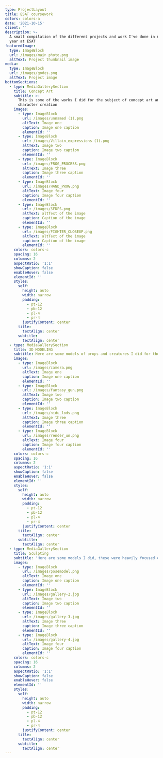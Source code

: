```yaml
---
type: ProjectLayout
title: ESAT coursework
colors: colors-a
date: '2021-10-15'
client: ''
description: >-
  A small compilation of the different projects and work I've done in my second
  year at ESAT
featuredImage:
  type: ImageBlock
  url: /images/main photo.png
  altText: Project thumbnail image
media:
  type: ImageBlock
  url: /images/godes.png
  altText: Project image
bottomSections:
  - type: MediaGallerySection
    title: Concept Art
    subtitle: >-
      This is some of the works I did for the subject of concept art and
      character creation
    images:
      - type: ImageBlock
        url: /images/unnamed (1).png
        altText: Image one
        caption: Image one caption
        elementId: ''
      - type: ImageBlock
        url: /images/Villain_expressions (1).png
        altText: Image two
        caption: Image two caption
        elementId: ''
      - type: ImageBlock
        url: /images/FROG_PROCESS.png
        altText: Image three
        caption: Image three caption
        elementId: ''
      - type: ImageBlock
        url: /images/HAND_PROG.png
        altText: Image four
        caption: Image four caption
        elementId: ''
      - type: ImageBlock
        url: /images/SFDFS.png
        altText: altText of the image
        caption: Caption of the image
        elementId: ''
      - type: ImageBlock
        url: /images/FIGHTER_CLOSEUP.png
        altText: altText of the image
        caption: Caption of the image
        elementId: ''
    colors: colors-c
    spacing: 16
    columns: 2
    aspectRatio: '1:1'
    showCaption: false
    enableHover: false
    elementId: ''
    styles:
      self:
        height: auto
        width: narrow
        padding:
          - pt-12
          - pb-12
          - pl-4
          - pr-4
        justifyContent: center
      title:
        textAlign: center
      subtitle:
        textAlign: center
  - type: MediaGallerySection
    title: 3D MODELING
    subtitle: Here are some models of props and creatures I did for the subject
    images:
      - type: ImageBlock
        url: /images/camera.png
        altText: Image one
        caption: Image one caption
        elementId: ''
      - type: ImageBlock
        url: /images/fantasy_gun.png
        altText: Image two
        caption: Image two caption
        elementId: ''
      - type: ImageBlock
        url: /images/nidu_lods.png
        altText: Image three
        caption: Image three caption
        elementId: ''
      - type: ImageBlock
        url: /images/render_un.png
        altText: Image four
        caption: Image four caption
        elementId: ''
    colors: colors-c
    spacing: 16
    columns: 2
    aspectRatio: '1:1'
    showCaption: false
    enableHover: false
    elementId: ''
    styles:
      self:
        height: auto
        width: narrow
        padding:
          - pt-12
          - pb-12
          - pl-4
          - pr-4
        justifyContent: center
      title:
        textAlign: center
      subtitle:
        textAlign: center
  - type: MediaGallerySection
    title: Sculpting
    subtitle: 'Here are some models I did, these were heavily focused on human anatomy'
    images:
      - type: ImageBlock
        url: /images/posemodel.png
        altText: Image one
        caption: Image one caption
        elementId: ''
      - type: ImageBlock
        url: /images/gallery-2.jpg
        altText: Image two
        caption: Image two caption
        elementId: ''
      - type: ImageBlock
        url: /images/gallery-3.jpg
        altText: Image three
        caption: Image three caption
        elementId: ''
      - type: ImageBlock
        url: /images/gallery-4.jpg
        altText: Image four
        caption: Image four caption
        elementId: ''
    colors: colors-c
    spacing: 16
    columns: 2
    aspectRatio: '1:1'
    showCaption: false
    enableHover: false
    elementId: ''
    styles:
      self:
        height: auto
        width: narrow
        padding:
          - pt-12
          - pb-12
          - pl-4
          - pr-4
        justifyContent: center
      title:
        textAlign: center
      subtitle:
        textAlign: center
---
```


